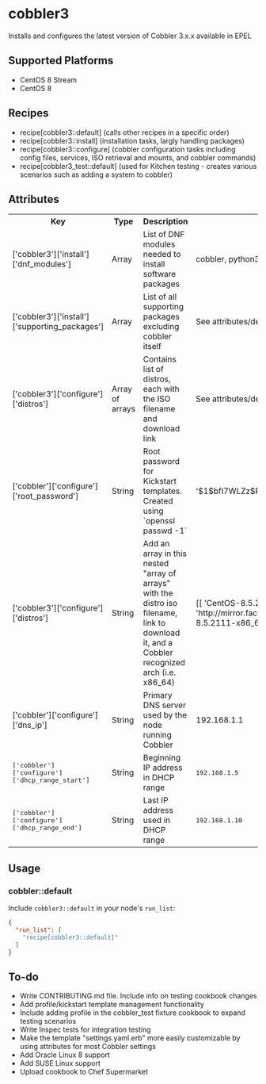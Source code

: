 cobbler3
================

Installs and configures the latest version of Cobbler 3.x.x available in EPEL

## Supported Platforms
- CentOS 8 Stream
- CentOS 8

## Recipes
- recipe[cobbler3::default] (calls other recipes in a specific order)
- recipe[cobbler3::install] (installation tasks, largly handling packages)
- recipe[cobbler3::configure] (cobbler configuration tasks including config files, services, ISO retrieval and mounts, and cobbler commands)
- recipe[cobbler3_test::default] (used for Kitchen testing - creates various scenarios such as adding a system to cobbler)

## Attributes

<table>
  <tr>
    <th>Key</th>
    <th>Type</th>
    <th>Description</th>
    <th>Default</th>
  </tr>
  <tr>
    <td>['cobbler3']['install']['dnf_modules']</td>
    <td>Array</td>
    <td>List of DNF modules needed to install software packages</td>
    <td>cobbler, python36</td>
  </tr>
  <tr>
    <td>['cobbler3']['install']['supporting_packages']</td>
    <td>Array</td>
    <td>List of all supporting packages excluding cobbler itself</td>
    <td>See attributes/default.rb</td>
  </tr>
  <tr>
    <td>['cobbler3']['configure']['distros']</td>
    <td>Array of arrays</td>
    <td>Contains list of distros, each with the ISO filename and download link </td>
    <td>See attributes/default.rb</td>
  </tr>
  <tr>
    <td>['cobbler']['configure']['root_password']</td>
    <td>String</td>
    <td>Root password for Kickstart templates. Created using `openssl passwd -1`</td>
    <td>'$1$bfI7WLZz$PxXetL97LkScqJFxnW7KS1'</td>
  </tr>
  <tr>
    <td>['cobbler3']['configure']['distros']</td>
    <td>String</td>
    <td>Add an array in this nested "array of arrays" with the distro iso filename, link to download it, and a Cobbler recognized arch (i.e. x86_64)</td>
    <td>[[ 'CentOS-8.5.2111-x86_64-boot.iso', 'http://mirror.facebook.net/centos/8.5.2111/isos/x86_64/CentOS-8.5.2111-x86_64-boot.iso' ]]</td>
  </tr>
  <tr>
    <td>['cobbler']['configure']['dns_ip']</td>
    <td>String</td>
    <td>Primary DNS server used by the node running Cobbler</td>
    <td>192.168.1.1</td>
  </tr>
  <tr>
    <td><tt>['cobbler']['configure']['dhcp_range_start']</tt></td>
    <td>String</td>
    <td>Beginning IP address in DHCP range</td>
    <td><tt>192.168.1.5</tt></td>
  </tr>
  <tr>
    <td><tt>['cobbler']['configure']['dhcp_range_end']</tt></td>
    <td>String</td>
    <td>Last IP address used in DHCP range</td>
    <td><tt>192.168.1.10</tt></td>
  </tr>
</table>

## Usage

### cobbler::default

Include `cobbler3::default` in your node's `run_list`:

```json
{
  "run_list": [
    "recipe[cobbler3::default]"
  ]
}
```

## To-do
 - Write CONTRIBUTING.md file. Include info on testing cookbook changes
 - Add profile/kickstart template management functionality
 - Include adding profile in the cobbler_test fixture cookbook to expand testing scenarios
 - Write Inspec tests for integration testing
 - Make the template "settings.yaml.erb" more easily customizable by using attributes for most Cobbler settings
 - Add Oracle Linux 8 support
 - Add SUSE Linux support
 - Upload cookbook to Chef Supermarket
